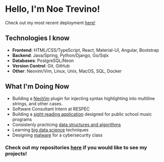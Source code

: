 # Hello, I'm Noe Trevino!

Check out my most recent deployment [here!](https://havnermusic.com/)

## Technologies I know
- **Frontend**: HTML/CSS/TypeScript, React, Material-UI, Angular, Bootstrap
- **Backend**: Java/Spring, Python/Django, Go/Sqlx
- **Databases**: PostgreSQL/Neon
- **Version Control**: Git, GitHub
- **Other**: Neovim/Vim, Linux, Unix, MacOS, SQL, Docker

## What I'm Doing Now
- Building a [NeoVim](https://github.com/TheNoeTrevino/roids.nvim) plugin for injecting syntax highlighting into multiline strings, and other cases.
- Software Consultant Intern at RESPEC
- Building a [sight reading application](https://github.com/TheNoeTrevino/tremolo) designed for public school music programs
- Consistenly practicing [data structures and algorithms](https://github.com/TheNoeTrevino/ds-and-algos)
- Learning [big data science](https://github.com/TheNoeTrevino/school-assignments/tree/main/school/big-data-science) techniques
- Designing [malware](https://github.com/TheNoeTrevino/no-hope) for a cybersecurity class

### Check out my repositories [here](https://github.com/TheNoeTrevino?tab=repositories) if you would like to see my projects!

<!---
## 💬 Let's Connect!
Feel free to reach out if you want to collaborate on projects or discuss anything related to web development and computer science!

[![LinkedIn](https://img.shields.io/badge/LinkedIn-Connect-blue)](https://www.linkedin.com/in/your-linkedin/) [![Email](https://img.shields.io/badge/Email-Contact-red)](mailto:your-email@example.com)


TheNoeTrevino/TheNoeTrevino is a ✨ special ✨ repository because its `README.md` (this file) appears on your GitHub profile.
You can click the Preview link to take a look at your changes.
--->
